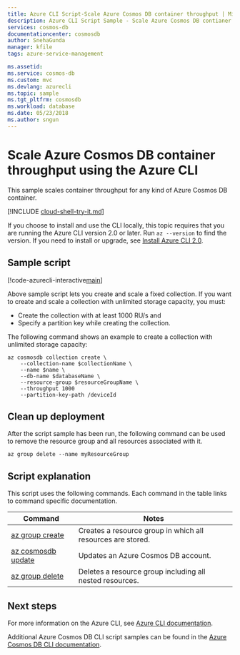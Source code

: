 ```yaml
---
title: Azure CLI Script-Scale Azure Cosmos DB container throughput | Microsoft Docs
description: Azure CLI Script Sample - Scale Azure Cosmos DB contianer throughput
services: cosmos-db
documentationcenter: cosmosdb
author: SnehaGunda
manager: kfile
tags: azure-service-management

ms.assetid:
ms.service: cosmos-db
ms.custom: mvc
ms.devlang: azurecli
ms.topic: sample
ms.tgt_pltfrm: cosmosdb
ms.workload: database
ms.date: 05/23/2018
ms.author: sngun
---
```


# Scale Azure Cosmos DB container throughput using the Azure CLI

This sample scales container throughput for any kind of Azure Cosmos DB container.  

[!INCLUDE [cloud-shell-try-it.md](../../../includes/cloud-shell-try-it.md)]

If you choose to install and use the CLI locally, this topic requires that you are running the Azure CLI version 2.0 or later. Run `az --version` to find the version. If you need to install or upgrade, see [Install Azure CLI 2.0]( /cli/azure/install-azure-cli). 

## Sample script

[!code-azurecli-interactive[main](../../../cli_scripts/cosmosdb/scale-cosmosdb-throughput/scale-cosmosdb-throughput.sh?highlight=40-46 "Scale Azure Cosmos DB throughput")]

Above sample script lets you create and scale a fixed collection. If you want to create and scale a collection with unlimited storage capacity, you must: 
 
* Create the collection with at least 1000 RU/s and 
* Specify a partition key while creating the collection. 

The following command shows an example to create a collection with unlimited storage capacity:

```cli
az cosmosdb collection create \
	--collection-name $collectionName \
	--name $name \
	--db-name $databaseName \
	--resource-group $resourceGroupName \
	--throughput 1000
	--partition-key-path /deviceId

```

## Clean up deployment

After the script sample has been run, the following command can be used to remove the resource group and all resources associated with it.

```azurecli-interactive
az group delete --name myResourceGroup
```

## Script explanation

This script uses the following commands. Each command in the table links to command specific documentation.

| Command | Notes |
|---|---|
| [az group create](/cli/azure/group#az_group_create) | Creates a resource group in which all resources are stored. |
| [az cosmosdb update](https://docs.microsoft.com/cli/azure/cosmosdb#az_cosmosdb_update) | Updates an Azure Cosmos DB account. |
| [az group delete](https://docs.microsoft.com/cli/azure/group#az_group_delete) | Deletes a resource group including all nested resources. |

## Next steps

For more information on the Azure CLI, see [Azure CLI documentation](https://docs.microsoft.com/cli/azure).

Additional Azure Cosmos DB CLI script samples can be found in the [Azure Cosmos DB CLI documentation](../cli-samples.md).
